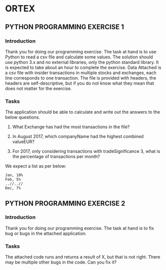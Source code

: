 # ORTEX

## PYTHON PROGRAMMING EXERCISE 1

### Introduction
Thank you for doing our programming exercise. The task at hand is to use Python to read a csv file and calculate some values. The solution should use python 3.x and no external libraries, only the python standard library. It is expected to take about an hour to complete the exercise.
Data
Attached is a csv file with insider transactions in multiple stocks and exchanges, each line corresponds to one transaction. The file is provided with headers, the headers are self-descriptive, but if you do not know what they mean that does not matter for the exercise. 

### Tasks
The application should be able to calculate and write out the answers to the below questions. 

1. What Exchange has had the most transactions in the file? 

2. In August 2017, which companyName had the highest combined valueEUR?

3. For 2017, only considering transactions with tradeSignificance 3, what is the percentage of transactions per month?

We expect a list as per below:

    Jan, 10%
    Feb, 5%
    ..//..//
    Dec, 7%

## PYTHON PROGRAMMING EXERCISE 2
### Introduction
Thank you for doing our programming exercise. The task at hand is to fix bug or bugs in the attached application. 

### Tasks
The attached code runs and returns a result of X, but that is not right. There may be multiple other bugs in the code. Can you fix it?

